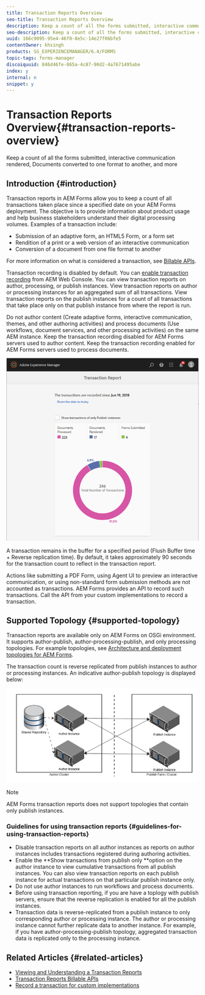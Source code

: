 ```yaml
---
title: Transaction Reports Overview
seo-title: Transaction Reports Overview
description: Keep a count of all the forms submitted, interactive communication rendered, Documents converted to one format to another, and more
seo-description: Keep a count of all the forms submitted, interactive communication rendered, Documents converted to one format to another, and more
uuid: 166c9095-95e4-46f0-8e5c-14e27f06bfe5
contentOwner: khsingh
products: SG_EXPERIENCEMANAGER/6.4/FORMS
topic-tags: forms-manager
discoiquuid: 846d46fe-865a-4c87-90d2-4a7671495abe
index: y
internal: n
snippet: y
---
```


# Transaction Reports Overview{#transaction-reports-overview}

Keep a count of all the forms submitted, interactive communication rendered, Documents converted to one format to another, and more

## Introduction {#introduction}

Transaction reports in AEM Forms allow you to keep a count of all transactions taken place since a specified date on your AEM Forms deployment. The objective is to provide information about product usage and help business stakeholders understand their digital processing volumes. Examples of a transaction include:

* Submission of an adaptive form, an HTML5 Form, or a form set
* Rendition of a print or a web version of an interactive communication
* Conversion of a document from one file format to another

For more information on what is considered a transaction, see [Billable APIs](../../forms/using/transaction-reports-billable-apis.md).

Transaction recording is disabled by default. You can [enable transaction recording](../../forms/using/viewing-and-understanding-transaction-reports.md#setting-up-transaction-reports) from AEM Web Console. You can view transaction reports on author, processing, or publish instances. View transaction reports on author or processing instances for an aggregated sum of all transactions. View transaction reports on the publish instances for a count of all transactions that take place only on that publish instance from where the report is run.

Do not author content (Create adaptive forms, interactive communication, themes, and other authoring activities) and process documents (Use workflows, document services, and other processing activities) on the same AEM instance. Keep the transaction recording disabled for AEM Forms servers used to author content. Keep the transaction recording enabled for AEM Forms servers used to process documents. 

![](assets/sample-transaction-report-author-1.png)

A transaction remains in the buffer for a specified period (Flush Buffer time + Reverse replication time). By default, it takes approximately 90 seconds for the transaction count to reflect in the transaction report.

Actions like submitting a PDF Form, using Agent UI to preview an interactive communication, or using non-standard form submission methods are not accounted as transactions. AEM Forms provides an API to record such transactions. Call the API from your custom implementations to record a transaction.

## Supported Topology {#supported-topology}

Transaction reports are available only on AEM Forms on OSGi environment. It supports author-publish, author-processing-publish, and only processing topologies. For example topologies, see [Architecture and deployment topologies for AEM Forms](../../forms/using/transaction-reports-overview.md).

The transaction count is reverse replicated from publish instances to author or processing instances. An indicative author-publish topology is displayed below:

![](assets/simple-author-publish-topology.png)

>[!NOTE]
>
>AEM Forms transaction reports does not support topologies that contain only publish instances.

### Guidelines for using transaction reports {#guidelines-for-using-transaction-reports}

* Disable transaction reports on all author instances as reports on author instances includes transactions registered during authoring activities.
* Enable the **Show transactions from publish only **option on the author instance to view cumulative transactions from all publish instances. You can also view transaction reports on each publish instance for actual transactions on that particular publish instance only.
* Do not use author instances to run workflows and process documents.  
* Before using transaction reporting, if you are have a toplogy with publish servers, ensure that the reverse replication is enabled for all the publish instances.
* Transaction data is reverse-replicated from a publish instance to only corresponding author or processing instance. The author or processing instance cannot further replicate data to another instance. For example, if you have author-processing-publish topology, aggregated transaction data is replicated only to the processing instance.

## Related Articles {#related-articles}

* [Viewing and Understanding a Transaction Reports](../../forms/using/viewing-and-understanding-transaction-reports.md)
* [Transaction Reports Billable APIs](../../forms/using/transaction-reports-billable-apis.md)
* [Record a transaction for custom implementations](../../forms/using/record-transaction-custom-implementation.md)

